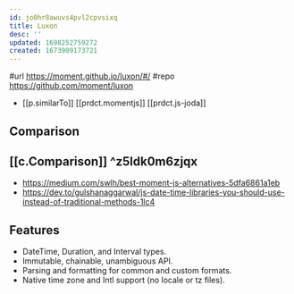 ```yaml
---
id: jo0hr8awuvs4pvl2cpvsixq
title: Luxon
desc: ''
updated: 1698252759272
created: 1673909173721
---
```


#url https://moment.github.io/luxon/#/
#repo https://github.com/moment/luxon

- [[p.similarTo]] [[prdct.momentjs]] [[prdct.js-joda]]

## Comparison

## [[c.Comparison]]  ^z5ldk0m6zjqx

- https://medium.com/swlh/best-moment-js-alternatives-5dfa6861a1eb
- https://dev.to/gulshanaggarwal/js-date-time-libraries-you-should-use-instead-of-traditional-methods-1lc4

## Features

-   DateTime, Duration, and Interval types.
-   Immutable, chainable, unambiguous API.
-   Parsing and formatting for common and custom formats.
-   Native time zone and Intl support (no locale or tz files).